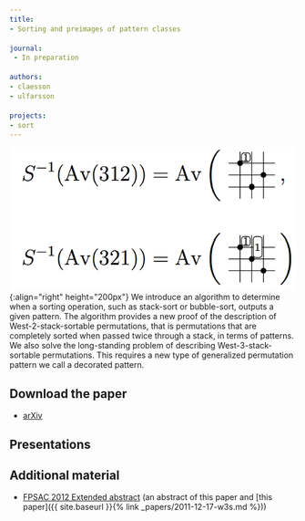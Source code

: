 ```yaml
---
title:
- Sorting and preimages of pattern classes

journal:
 - In preparation

authors: 
- claesson
- ulfarsson

projects:
- sort
---
```

![Equation](/assets/img/sortpreim.png){:align="right" height="200px"}
We introduce an algorithm to determine when a sorting operation, such as
stack-sort or bubble-sort, outputs a given pattern. The algorithm provides a
new proof of the description of West-2-stack-sortable permutations, that is
permutations that are completely sorted when passed twice through a stack, in
terms of patterns. We also solve the long-standing problem of describing
West-3-stack-sortable permutations. This requires a new type of generalized
permutation pattern we call a decorated pattern.

## Download the paper
<!-- - [{{ page.journal }}](https://www.mat.univie.ac.at/~slc/wpapers/s67ulfarss.html) -->
- [arXiv](http://arxiv.org/abs/1203.2437)

## Presentations

## Additional material
- [FPSAC 2012 Extended abstract](http://www.dmtcs.org/dmtcs-ojs/index.php/proceedings/article/view/dmAR0153) (an abstract of this paper and [this paper]({{ site.baseurl }}{% link _papers/2011-12-17-w3s.md %}))
